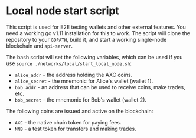# Local node start script

This script is used for E2E testing wallets and other external features. You need a working go v1.11 installation for this to work.
The script will clone the repository to your `GOPATH`, build it, and start a working single-node blockchain and `api-server`.

The bash script will set the following variables, which can be used if you use `source ./networks/local/start_local_node.sh`:
* `alice_addr` - the address holding the AXC coins.
* `alice_secret` - the mnemonic for Alice's wallet (wallet 1).
* `bob_addr` - an address that can be used to receive coins, make trades, etc.
* `bob_secret` - the mnemonic for Bob's wallet (wallet 2).

The following coins are issued and active on the blockchain:
* `AXC` - the native chain token for paying fees.
* `NNB` - a test token for transfers and making trades.
